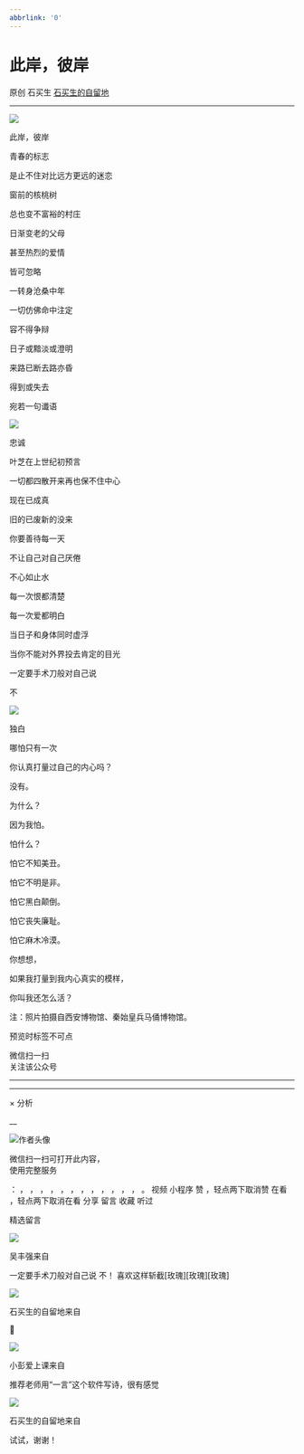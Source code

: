 ```yaml
---
abbrlink: '0'
---
```

#  此岸，彼岸

原创  石买生  [ 石买生的自留地 ](javascript:void\(0\);)

__ _ _ _ _

![](https://mmbiz.qpic.cn/mmbiz_jpg/hVNLue76Eh8SPstffNVTf6icaIJdPG7QryT21dicIBkN8qXdkfphnhmcvibV0xooicicT0FIZ0qluEjXDnJeFrnFrCQ/640?wx_fmt=jpeg)

此岸，彼岸

青春的标志

是止不住对比远方更远的迷恋

窗前的核桃树

总也变不富裕的村庄

日渐变老的父母

甚至热烈的爱情

皆可忽略

一转身沧桑中年

一切仿佛命中注定

容不得争辩

日子或黯淡或澄明

来路已断去路亦昏

得到或失去

宛若一句谶语

![](https://mmbiz.qpic.cn/mmbiz_jpg/hVNLue76Eh8SPstffNVTf6icaIJdPG7QrHDf9lkle9o9qvAoE3qKgLkl5QuamT0hqbNH7CnjJdws80SLnjaWcHw/640?wx_fmt=jpeg)

忠诚

叶芝在上世纪初预言

一切都四散开来再也保不住中心

现在已成真

旧的已废新的没来

你要善待每一天

不让自己对自己厌倦

不心如止水

每一次恨都清楚

每一次爱都明白

当日子和身体同时虚浮

当你不能对外界投去肯定的目光

一定要手术刀般对自己说

不

![](https://mmbiz.qpic.cn/mmbiz_jpg/hVNLue76Eh8SPstffNVTf6icaIJdPG7QrMET6WpPas5eiborYJgLLruRoQpfaQ1ia7x7AUMuKTviaHiaZsjAyqQU1AA/640?wx_fmt=jpeg)

独白

哪怕只有一次

你认真打量过自己的内心吗？

没有。

为什么？

因为我怕。

怕什么？

怕它不知美丑。

怕它不明是非。

怕它黑白颠倒。

怕它丧失廉耻。

怕它麻木冷漠。

你想想，

如果我打量到我内心真实的模样，

你叫我还怎么活？

注：照片拍摄自西安博物馆、秦始皇兵马俑博物馆。

预览时标签不可点

微信扫一扫  
关注该公众号





****



****



×  分析

__

![作者头像](http://mmbiz.qpic.cn/mmbiz_png/hVNLue76EhibricgkQZeT964ria54dgJkqVBX9ibyvn7PmGOltlupHdVshOibeQZDSypqiaIBNKdw8cwXfXfBZkPVgVg/0?wx_fmt=png)

微信扫一扫可打开此内容，  
使用完整服务

：  ，  ，  ，  ，  ，  ，  ，  ，  ，  ，  ，  ，  。  视频  小程序  赞  ，轻点两下取消赞  在看  ，轻点两下取消在看
分享  留言  收藏  听过

精选留言

![](http://wx.qlogo.cn/mmopen/0csZtXb7CRWfKb2ib2riaRcHiaQdvbBFSo5XzgvJrfjPJqNiaicTNroH1HOWI7wMyLsqSDor6UK81ck8ibgnPenTwzA2ukl0oRQrMp/64)

吴丰强来自

一定要手术刀般对自己说 不！ 喜欢这样斩截[玫瑰][玫瑰][玫瑰]

![](http://wx.qlogo.cn/mmhead/Q3auHgzwzM4ELPv9zSiaIDouClt0fOcfibXKFibPXptvGvnLVF6qUCyQg/64)

石买生的自留地来自

🤝

![](http://wx.qlogo.cn/mmopen/Tk1iciaI19LTakjneuELnWaswVhvv9WahQRpYBBxqMheezTkvXrYxMkicWkLNOFdhpIufiaMyWWcfU63boWkjH7zI3OweibygMQrUBjIhPkulSicFFl2btCe13TR0bbyiaYIAmS/64)

小彭爱上课来自

推荐老师用“一言”这个软件写诗，很有感觉

![](http://wx.qlogo.cn/mmhead/Q3auHgzwzM4ELPv9zSiaIDouClt0fOcfibXKFibPXptvGvnLVF6qUCyQg/64)

石买生的自留地来自

试试，谢谢！

